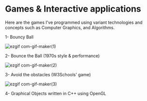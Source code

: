# Games & Interactive applications

Here are the games I've programmed using variant technologies and concepts such as Computer Graphics, and Algorithms.

1- Bouncy Ball

![ezgif com-gif-maker(1)](https://user-images.githubusercontent.com/50156227/117072950-887f9f00-ad31-11eb-89de-07cb54d43f28.gif)


2- Bounce the Ball (1970s style & performance)

![ezgif com-gif-maker(2)](https://user-images.githubusercontent.com/50156227/117073497-47d45580-ad32-11eb-8176-3e213e17142a.gif)

3- Avoid the obstacles (W3Schools' game)

![ezgif com-gif-maker(3)](https://user-images.githubusercontent.com/50156227/117073897-e2349900-ad32-11eb-910d-56daac2694c7.gif)


4- Graphical Objects written in C++ using OpenGL
